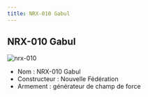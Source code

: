 ```yaml
---
title: NRX-010 Gabul
---
```


NRX-010 Gabul
-------------

![nrx-010](/images/stories/saga/gundamx/mechas/nrx-010.png)
- Nom : NRX-010 Gabul  
- Constructeur : Nouvelle Fédération  
- Armement : générateur de champ de force

